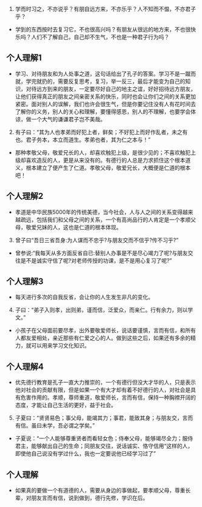 1. 学而时习之，不亦说乎？有朋自远方来，不亦乐乎？人不知而不愠，不亦君子乎？
* 学到的东西按时去复习它，不也很高兴吗？有朋友从很远的地方来，不也很快乐吗？人们不了解自己，自己却不生气，不也是一种君子行为吗？
## 个人理解1
* 学习、对待朋友和为人处事之道，这句话给出了孔子的答案。学习不是一蹴而就，学完就扔的，需要反复思考，复习，举一反三，最后才能变为自己的知识，对待远方到来的朋友，一定要尽好自己的地主之谊，好好招待远方朋友，让他们获得真正的朋友之间亲密关系的快乐，同时也会让你们之间的关系更加紧密。面对别人的误解，我们也许会很生气，但是你要记住没有人有花时间去了解你的义务，别人的关心和理解，要懂得感恩，别人的不理解，也要学会体谅，做一个大气的谦谦君子岂不美哉。

2. 有子曰：“其为人也孝弟而好犯上者，鲜矣；不好犯上而好作乱者，未之有也。君子务本，本立而道生。孝弟也者，其为仁之本与！”
* 那种孝敬父母，敬爱兄长的人，却喜欢触犯上级，是很少见的；不喜欢触犯上级却喜欢造反的人，更是从来没有的。有德行的人总是力求抓住这个根本道义，根本建立了便产生了仁道。孝敬父母，敬爱兄长，大概便是仁道的根本吧！

## 个人理解2
* 孝道是中华民族5000年的传统美德，当今社会，人与人之间的关系变得越来越疏远，包括我们和父母之间的关系，一个有高尚品行的人肯定是一个孝顺父母，敬爱兄妹的人，这也是仁道的根本体现。

3. 曾子曰“吾日三省吾身:为人谋而不忠乎?与朋友交而不信乎?传不习乎?”
* 曾参说:“我每天从多方面反省自已:替别人办事是不是尽心竭力了呢?与朋友交往是不是诚实守信了呢?对老师传授的功课，是不是用心复习了呢?”

## 个人理解3
* 每天进行多次的自我反省，会让你的人生发生非凡的变化。

4. 子曰：“弟子入则孝，出则弟，谨而信，泛爱众，而亲仁。行有余力，则以学文。”
* 小孩子在父母面前要尽孝，出外要敬爱师长，说话要谨慎，言而有信，和所有人都友爱相处，亲近那些有仁爱之心的人。做到这些之后，如果还有多余的精力，就可以用来学习文化知识。

## 个人理解4
* 优先德行教育是孔子一直大力推崇的，一个有德行但没大才华的人，只是表示他对社会的贡献有限，但是如果一个有大才却有着不好德行的人，对社会是具有危害作用的。孝顺，尊师重道，敬爱师长，言而有信，保持一种胸襟开阔的态度，才能让自己生活的更好，益于社会。

5. 子夏曰：“贤贤易色；事父母，能竭其力；事君，能致其身；与朋友交，言而有信。虽曰未学，吾必谓之学矣。”
* 子夏说：“一个人能够尊重贤者而看轻女色；侍奉父母，能够竭尽全力；服侍君主，能够献出自己的生命；同朋友交往，说话诚实、恪守信用“这样的人，即使他自己说没有学过什么，我也一定要说他已经学习过了”

## 个人理解
* 如果真的要做一个有道德的人，需要从身边的事做起，要孝顺父母，尊重长辈，对朋友言而有信，说到做到，德行先修，学识在后。
